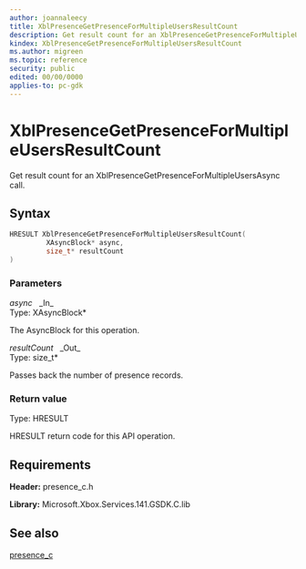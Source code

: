 ```yaml
---
author: joannaleecy
title: XblPresenceGetPresenceForMultipleUsersResultCount
description: Get result count for an XblPresenceGetPresenceForMultipleUsersAsync call.
kindex: XblPresenceGetPresenceForMultipleUsersResultCount
ms.author: migreen
ms.topic: reference
security: public
edited: 00/00/0000
applies-to: pc-gdk
---
```


# XblPresenceGetPresenceForMultipleUsersResultCount  

Get result count for an XblPresenceGetPresenceForMultipleUsersAsync call.  

## Syntax  
  
```cpp
HRESULT XblPresenceGetPresenceForMultipleUsersResultCount(  
         XAsyncBlock* async,  
         size_t* resultCount  
)  
```  
  
### Parameters  
  
*async* &nbsp;&nbsp;\_In\_  
Type: XAsyncBlock*  
  
The AsyncBlock for this operation.  
  
*resultCount* &nbsp;&nbsp;\_Out\_  
Type: size_t*  
  
Passes back the number of presence records.  
  
  
### Return value  
Type: HRESULT
  
HRESULT return code for this API operation.
  
## Requirements  
  
**Header:** presence_c.h
  
**Library:** Microsoft.Xbox.Services.141.GSDK.C.lib
  
## See also  
[presence_c](../presence_c_members.md)  
  
  